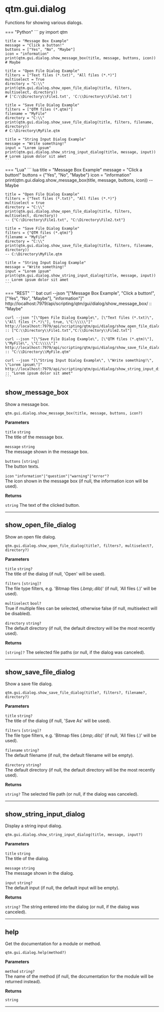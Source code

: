 # qtm.gui.dialog

Functions for showing various dialogs.

=== "Python"
    ``` py
    import qtm
    
    title = "Message Box Example"
    message = "Click a button!"
    buttons = ["Yes", "No", "Maybe"]
    icon = "information"
    print(qtm.gui.dialog.show_message_box(title, message, buttons, icon))
    # Maybe
    
    title = "Open File Dialog Example"
    filters = ["Text files (*.txt)", "All files (*.*)"]
    multiselect = True
    directory = "C:\\"
    print(qtm.gui.dialog.show_open_file_dialog(title, filters, multiselect, directory))
    # ['C:\\Directory\\File1.txt', 'C:\\Directory\\File2.txt']
    
    title = "Save File Dialog Example"
    filters = ["QTM files (*.qtm)"]
    filename = "MyFile"
    directory = "C:\\"
    print(qtm.gui.dialog.show_save_file_dialog(title, filters, filename, directory))
    # C:\Directory\MyFile.qtm
    
    title = "String Input Dialog Example"
    message = "Write something!"
    input = "Lorem ipsum"
    print(qtm.gui.dialog.show_string_input_dialog(title, message, input))
    # Lorem ipsum dolor sit amet
    ```
=== "Lua"
    ``` lua
    title = "Message Box Example"
    message = "Click a button!"
    buttons = {"Yes", "No", "Maybe"}
    icon = "information"
    print(qtm.gui.dialog.show_message_box(title, message, buttons, icon))
    -- Maybe
    
    title = "Open File Dialog Example"
    filters = {"Text files (*.txt)", "All files (*.*)"}
    multiselect = true
    directory = "C:\\"
    print(qtm.gui.dialog.show_open_file_dialog(title, filters, multiselect, directory))
    -- {"C:\Directory\File1.txt", "C:\Directory\File2.txt"}
    
    title = "Save File Dialog Example"
    filters = {"QTM files (*.qtm)"}
    filename = "MyFile"
    directory = "C:\\"
    print(qtm.gui.dialog.show_save_file_dialog(title, filters, filename, directory))
    -- C:\Directory\MyFile.qtm
    
    title = "String Input Dialog Example"
    message = "Write something!"
    input = "Lorem ipsum"
    print(qtm.gui.dialog.show_string_input_dialog(title, message, input))
    -- Lorem ipsum dolor sit amet
    ```
=== "REST"
    ``` bat
    curl --json "[\"Message Box Example\", \"Click a button!\", [\"Yes\", \"No\", \"Maybe\"], \"information\"]" http://localhost:7979/api/scripting/qtm/gui/dialog/show_message_box/
    :: "Maybe"
    
    curl --json "[\"Open File Dialog Example\", [\"Text files (*.txt)\", \"All files (*.*)\"], true, \"C:\\\\\"]" http://localhost:7979/api/scripting/qtm/gui/dialog/show_open_file_dialog/
    :: ["C:\\Directory\\File1.txt","C:\\Directory\\File2.txt"]
    
    curl --json "[\"Save File Dialog Example\", [\"QTM files (*.qtm)\"], \"MyFile\", \"C:\\\\\"]" http://localhost:7979/api/scripting/qtm/gui/dialog/show_save_file_dialog/
    :: "C:\\Directory\\MyFile.qtm"
    
    curl --json "[\"String Input Dialog Example\", \"Write something!\", \"Lorem ipsum\"]" http://localhost:7979/api/scripting/qtm/gui/dialog/show_string_input_dialog/
    :: "Lorem ipsum dolor sit amet"
    ```
## show_message_box

Show a message box.
```
qtm.gui.dialog.show_message_box(title, message, buttons, icon?)
```

**Parameters**

`title` `string`<br/>
The title of the message box.

`message` `string`<br/>
The message shown in the message box.

`buttons` `[string]`<br/>
The button texts.

`icon` `"information"|"question"|"warning"|"error"?`<br/>
The icon shown in the message box (if null, the information icon will be used).


**Returns**

`string` The text of the clicked button.

---

## show_open_file_dialog

Show an open file dialog.
```
qtm.gui.dialog.show_open_file_dialog(title?, filters?, multiselect?, directory?)
```

**Parameters**

`title` `string?`<br/>
The title of the dialog (if null, 'Open' will be used).

`filters` `[string]?`<br/>
The file type filters, e.g. 'Bitmap files (*.bmp;*.dib)' (if null, 'All files (*.*)' will be used).

`multiselect` `bool?`<br/>
True if multiple files can be selected, otherwise false (if null, multiselect will be disabled).

`directory` `string?`<br/>
The default directory (if null, the default directory will be the most recently used).


**Returns**

`[string]?` The selected file paths (or null, if the dialog was canceled).

---

## show_save_file_dialog

Show a save file dialog.
```
qtm.gui.dialog.show_save_file_dialog(title?, filters?, filename?, directory?)
```

**Parameters**

`title` `string?`<br/>
The title of the dialog (if null, 'Save As' will be used).

`filters` `[string]?`<br/>
The file type filters, e.g. 'Bitmap files (*.bmp;*.dib)' (if null, 'All files (*.*)' will be used).

`filename` `string?`<br/>
The default filename (if null, the default filename will be empty).

`directory` `string?`<br/>
The default directory (if null, the default directory will be the most recently used).


**Returns**

`string?` The selected file path (or null, if the dialog was canceled).

---

## show_string_input_dialog

Display a string input dialog.
```
qtm.gui.dialog.show_string_input_dialog(title, message, input?)
```

**Parameters**

`title` `string`<br/>
The title of the dialog.

`message` `string`<br/>
The message shown in the dialog.

`input` `string?`<br/>
The default input (if null, the default input will be empty).


**Returns**

`string?` The string entered into the dialog (or null, if the dialog was canceled).

---

## help

Get the documentation for a module or method.
```
qtm.gui.dialog.help(method?)
```

**Parameters**

`method` `string?`<br/>
The name of the method (if null, the documentation for the module will be returned instead).


**Returns**

`string` 

---

